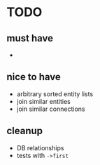 TODO
====

must have
---------

- 

nice to have
------------

- arbitrary sorted entity lists
- join similar entities
- join similar connections

cleanup
-------

- DB relationships
- tests with `->first`
